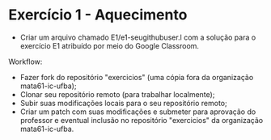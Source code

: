 # Exercício 1 - Aquecimento

* Criar um arquivo chamado E1/e1-seugithubuser.l com a solução para o exercício E1 atribuído por meio do Google Classroom.
  
Workflow:

- Fazer fork do repositório "exercicios" (uma cópia fora da organização mata61-ic-ufba);
- Clonar seu repositório remoto (para trabalhar localmente);
- Subir suas modificações locais para o seu repositório remoto;
- Criar um patch com suas modificações e submeter para aprovação do professor e eventual inclusão no repositório "exercicios" da organização mata61-ic-ufba.
